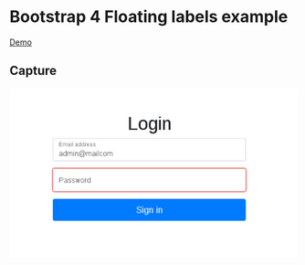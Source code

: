 <h1>Bootstrap 4 Floating labels example</h1>

<a href="https://argenisosorio.github.io/bootstrap-4-floating-labels">Demo</a>

## Capture

![1.jpg](1.jpg "1.jpg")
